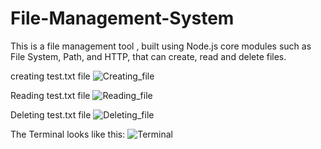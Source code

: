 # File-Management-System
This is a file management tool , built using Node.js core modules such as File System, Path, and HTTP, that can create, read and delete files. 

creating test.txt file 
![Creating_file](https://github.com/user-attachments/assets/2016523e-286e-4ccd-b1b4-67774c0ffb77)

Reading test.txt file
![Reading_file](https://github.com/user-attachments/assets/e6f05517-3de2-4752-941b-bf86c73a1b38)

Deleting test.txt file
![Deleting_file](https://github.com/user-attachments/assets/9dd9a79f-3e4e-4791-9d13-2057f82050da)

The Terminal looks like this:
![Terminal](https://github.com/user-attachments/assets/70692cf3-1a9a-4c98-b2e5-c2ff69c8aaac)
